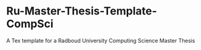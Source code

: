 # Ru-Master-Thesis-Template-CompSci
A Tex template for a Radboud University Computing Science Master Thesis
